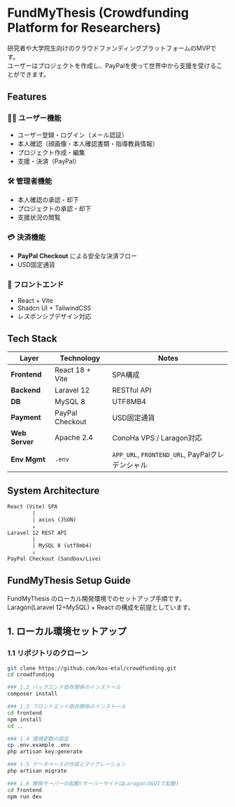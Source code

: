 # FundMyThesis (Crowdfunding Platform for Researchers)

研究者や大学院生向けのクラウドファンディングプラットフォームのMVPです。  
ユーザーはプロジェクトを作成し、PayPalを使って世界中から支援を受けることができます。

## Features

### 🧑‍🔬 ユーザー機能
- ユーザー登録・ログイン（メール認証）
- 本人確認（顔画像・本人確認書類・指導教員情報）
- プロジェクト作成・編集
- 支援・決済（PayPal）

### 🛠️ 管理者機能
- 本人確認の承認・却下
- プロジェクトの承認・却下
- 支援状況の閲覧

### 💳 決済機能
- **PayPal Checkout** による安全な決済フロー
- USD固定通貨

### 🎨 フロントエンド
- React + Vite
- Shadcn UI + TailwindCSS
- レスポンシブデザイン対応

## Tech Stack

| Layer         | Technology        | Notes                    |
|--------------|--------------------|--------------------------|
| **Frontend** | React 18 + Vite    | SPA構成                  |
| **Backend**  | Laravel 12         | RESTful API              |
| **DB**       | MySQL 8            | UTF8MB4                  |
| **Payment**  | PayPal Checkout    | USD固定通貨              |
| **Web Server** | Apache 2.4       | ConoHa VPS / Laragon対応 |
| **Env Mgmt** | `.env`             | `APP_URL`, `FRONTEND_URL`, PayPalクレデンシャル |

## System Architecture

```txt
React (Vite) SPA
        |
        | axios (JSON)
        ↓
Laravel 12 REST API
        |
        | MySQL 8 (utf8mb4)
        ↓
PayPal Checkout (Sandbox/Live)
```


## FundMyThesis Setup Guide

FundMyThesis のローカル開発環境でのセットアップ手順です。  
Laragon(Laravel 12+MySQL) + React の構成を前提としています。

## **1. ローカル環境セットアップ**

### 1.1 リポジトリのクローン
```bash
git clone https://github.com/kou-etal/crowdfunding.git
cd crowdfunding

### 1.2 バックエンド依存関係のインストール
composer install

### 1.3 フロントエンド依存関係のインストール
cd frontend
npm install
cd ..

### 1.4 環境変数の設定
cp .env.example .env
php artisan key:generate

### 1.5 データベースの作成とマイグレーション
php artisan migrate 

### 1.6 開発サーバーの起動(サーバーサイドはLaragonのGUIで起動)
cd frontend
npm run dev


